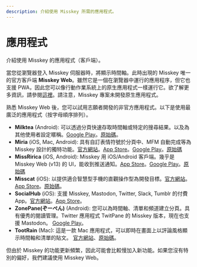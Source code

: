```yaml
---
description: 介紹使用 Misskey 所需的應用程式。
---
```


# 應用程式

介紹使用 Misskey 的應用程式（客戶端）。

當您從瀏覽器登入 Misskey 伺服器時，將顯示時間軸。此時出現的 Misskey 唯一的官方客戶端 **Misskey Web**。雖然它是一個在瀏覽器中運行的應用程序，但它也支援 PWA，因此您可以像行動作業系統上的原生應用程式一樣運行它。欲了解更多資訊，請參閱[這裡](todo)。請注意，Misskey 專案未開發原生應用程式。

熟悉 Misskey Web 後，您可以試用志願者開發的非官方應用程式。以下是使用最廣泛的應用程式（按字母順序排列）。

- **Milktea** (Android): 可以透過分頁快速存取時間軸或特定的搜尋結果。以及為其他使用者設定暱稱。[Google Play](https://play.google.com/store/apps/details?id=jp.panta.misskeyandroidclient)。[原始碼](https://github.com/pantasystem/Milktea)。
- **Miria** (iOS, Mac, Android): 具有自訂表情符號於分頁中、MFM 自動完成等為 Misskey 設計的獨特功能。[官方網站](https://shiosyakeyakini.info/miria_web/index.html)。[App Store](https://apps.apple.com/app/miria/id6449201469)。[Google Play](https://play.google.com/store/apps/details?id=info.shiosyakeyakini.miria)。[原始碼](https://github.com/shiosyakeyakini-info/miria)
- **MissRirica** (iOS, Android): Misskey 用 iOS/Android 客戶端。幾乎是 Misskey Web (v13) 的 UI，能收到推送通知。[App Store](https://apps.apple.com/app/missririca/id1659214999)。[Google Play](https://play.google.com/store/apps/details?id=space.riinswork.missririca)。[原始碼](https://github.com/fruitriin/missRirica-client)
- **Misscat** (iOS): 以提供適合智慧型手機的直觀操作型為開發目標。[官方網站](https://yuiga.dev/misscat/)。[App Store](https://apps.apple.com/app/id1505059993)。[原始碼](https://github.com/YuigaWada/MissCat)。
- **SocialHub** (iOS): 支援 Misskey, Mastodon, Twitter, Slack, Tumblr 的付費 App。[官方網站](https://uakihir0.github.io/socialhub/)。[App Store](https://apps.apple.com/us/app/socialhub-socialmedia-client/id1474451582)。
- **ZonePane(ぞーぺん)** (Android): 您可以為時間軸、清單和頻道建立分頁。具有優秀的閱讀管理。Twitter 應用程式 TwitPane 的 Misskey 版本，現在也支援 Mastodon。 [Google Play](https://play.google.com/store/apps/details?id=com.zonepane)。
- **TootRain** (Mac): 這是一款 Mac 應用程式，可以即時在畫面上以評論風格顯示時間軸和清單的貼文。 [官方網站](https://b123400.net/tootrain/ja)、[原始碼](https://github.com/b123400/TootRain)。

但由於 Misskey 的功能更新頻繁，因此可能會比較慢加入新功能。如果您沒有特別的偏好，我們建議使用 Misskey Web。
